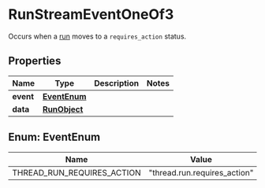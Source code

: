 

# RunStreamEventOneOf3

Occurs when a [run](/docs/api-reference/runs/object) moves to a `requires_action` status.

## Properties

| Name | Type | Description | Notes |
|------------ | ------------- | ------------- | -------------|
|**event** | [**EventEnum**](#EventEnum) |  |  |
|**data** | [**RunObject**](RunObject.md) |  |  |



## Enum: EventEnum

| Name | Value |
|---- | -----|
| THREAD_RUN_REQUIRES_ACTION | &quot;thread.run.requires_action&quot; |



